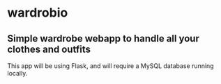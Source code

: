 # wardrobio
Simple wardrobe webapp to handle all your clothes and outfits
---
This app will be using Flask, and will require a MySQL database running locally.
